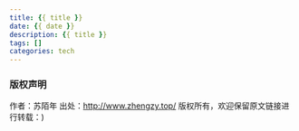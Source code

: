 ```yaml
---
title: {{ title }}
date: {{ date }}
description: {{ title }}
tags: []
categories: tech
---
```



### 版权声明
作者：苏陌年
出处：http://www.zhengzy.top/ 
版权所有，欢迎保留原文链接进行转载：)
